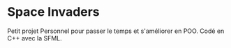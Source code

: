 # Space Invaders

Petit projet Personnel pour passer le temps et s'améliorer en POO.
Codé en C++ avec la SFML.
